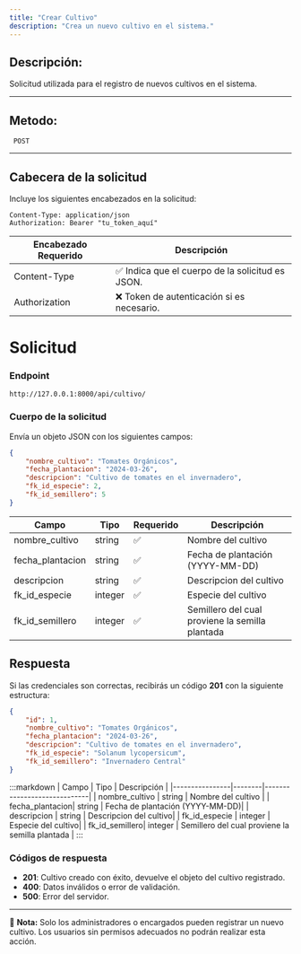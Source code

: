 ```yaml
---
title: "Crear Cultivo"
description: "Crea un nuevo cultivo en el sistema."
---
```

## Descripción:
Solicitud utilizada para el registro de nuevos cultivos en el sistema.

---


## Metodo: 
```
 POST
```
---
## **Cabecera de la solicitud**
Incluye los siguientes encabezados en la solicitud:
```
Content-Type: application/json
Authorization: Bearer "tu_token_aquí"
```
|Encabezado	Requerido | Descripción  |
|-------------------- |--------------|
|Content-Type	      |✅	Indica que el cuerpo de la solicitud es JSON.
|Authorization        |❌	Token de autenticación si es necesario.


# **Solicitud**

### **Endpoint**
```
http://127.0.0.1:8000/api/cultivo/
```

### **Cuerpo de la solicitud**
Envía un objeto JSON con los siguientes campos:

```json
{
    "nombre_cultivo": "Tomates Orgánicos",
    "fecha_plantacion": "2024-03-26",
    "descripcion": "Cultivo de tomates en el invernadero",
    "fk_id_especie": 2,
    "fk_id_semillero": 5
}
```

| Campo           | Tipo   | Requerido | Descripción                |
|----------------|--------|-----------|-----------------------------|
| nombre_cultivo  | string | ✅       | Nombre del cultivo  |
| fecha_plantacion| string | ✅       | Fecha de plantación (YYYY-MM-DD)|
| descripcion     | string | ✅       | Descripcion del cultivo|
| fk_id_especie   | integer| ✅       | Especie del cultivo |
| fk_id_semillero | integer| ✅       | Semillero del cual proviene la semilla plantada     |


## **Respuesta**

Si las credenciales son correctas, recibirás un código **201** con la siguiente estructura:

```json
{
    "id": 1,
    "nombre_cultivo": "Tomates Orgánicos",
    "fecha_plantacion": "2024-03-26",
    "descripcion": "Cultivo de tomates en el invernadero",
    "fk_id_especie": "Solanum lycopersicum",
    "fk_id_semillero": "Invernadero Central"
}
```

:::markdown
| Campo           | Tipo   | Descripción                |
|----------------|--------|-----------------------------|
| nombre_cultivo | string | Nombre del cultivo      |
| fecha_plantacion| string | Fecha de plantación (YYYY-MM-DD)|
| descripcion    | string | Descripcion del cultivo|
| fk_id_especie  | integer | Especie del cultivo|
| fk_id_semillero| integer | Semillero del cual proviene la semilla plantada    |
:::


### **Códigos de respuesta**
- **201**:  Cultivo creado con éxito, devuelve el objeto del cultivo registrado.
- **400**: Datos inválidos o error de validación.
- **500**: Error del servidor.

---

📄 **Nota:** Solo los administradores o encargados pueden registrar un nuevo cultivo. Los usuarios sin permisos adecuados no podrán realizar esta acción.
